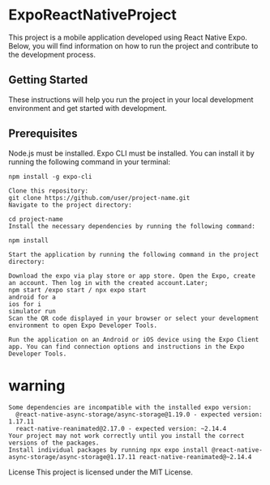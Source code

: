# ExpoReactNativeProject

This project is a mobile application developed using React Native Expo. Below, you will find information on how to run the project and contribute to the development process.

## Getting Started

These instructions will help you run the project in your local development environment and get started with development.

## Prerequisites

Node.js must be installed.
Expo CLI must be installed. You can install it by running the following command in your terminal:


```
npm install -g expo-cli

Clone this repository:
git clone https://github.com/user/project-name.git
Navigate to the project directory:

cd project-name
Install the necessary dependencies by running the following command:

npm install

Start the application by running the following command in the project directory:

Download the expo via play store or app store. Open the Expo, create an account. Then log in with the created account.Later; 
npm start /expo start / npx expo start
android for a 
ios for i 
simulator run 
Scan the QR code displayed in your browser or select your development environment to open Expo Developer Tools.

Run the application on an Android or iOS device using the Expo Client app. You can find connection options and instructions in the Expo Developer Tools.

```
# warning 

```
Some dependencies are incompatible with the installed expo version:
  @react-native-async-storage/async-storage@1.19.0 - expected version: 1.17.11
  react-native-reanimated@2.17.0 - expected version: ~2.14.4
Your project may not work correctly until you install the correct versions of the packages.
Install individual packages by running npx expo install @react-native-async-storage/async-storage@1.17.11 react-native-reanimated@~2.14.4

```
License
This project is licensed under the MIT License.